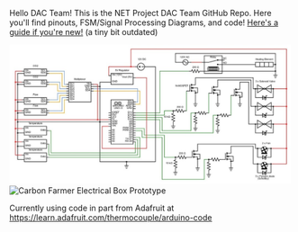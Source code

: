 Hello DAC Team! This is the NET Project DAC Team GitHub Repo. Here you'll find pinouts, FSM/Signal Processing Diagrams, and code!
[Here's a guide if you're new!](https://docs.google.com/document/d/1XFOED9Y5F-O-Ey5zrnBkcsw3NFgHHq2w2HsoIoBkd2Y/edit?usp=sharing) (a tiny bit outdated)

<img src="https://github.com/aidanaalund/DAC-Team/blob/main/Pinout%20Diagrams%20+%20Images/Pinout.jpg?raw=true" alt="Pinout Diagram of the Carbon Farmer" width="500"/>

<img src="https://github.com/aidanaalund/DAC-Team/blob/main/Pinout%20Diagrams%20+%20Images/ElectricalBox.png?raw=true" alt="Carbon Farmer Electrical Box Prototype" width="250" height="300"/>

Currently using code in part from Adafruit at https://learn.adafruit.com/thermocouple/arduino-code

